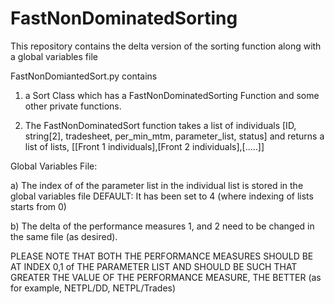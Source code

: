 # FastNonDominatedSorting
This repository contains the delta version of the sorting function along with a global variables file

FastNonDomiantedSort.py contains 
1. a Sort Class which has a FastNonDominatedSorting Function and some other private functions.

2. The FastNonDominatedSort function takes a list of individuals [ID, string[2], tradesheet, per_min_mtm, parameter_list, status] and returns a list of lists, [[Front 1 individuals],[Front 2 individuals],[.....]]

Global Variables File:

a) The index of of the parameter list in the individual list is stored in the global variables file
DEFAULT: It has been set to 4 (where indexing of lists starts from 0)

b) The delta of the performance measures 1, and 2 need to be changed in the same file (as desired).

PLEASE NOTE THAT BOTH THE PERFORMANCE MEASURES SHOULD BE AT INDEX 0,1 of THE PARAMETER LIST AND SHOULD BE SUCH THAT
GREATER THE VALUE OF THE PERFORMANCE MEASURE, THE BETTER (as for example, NETPL/DD, NETPL/Trades)
